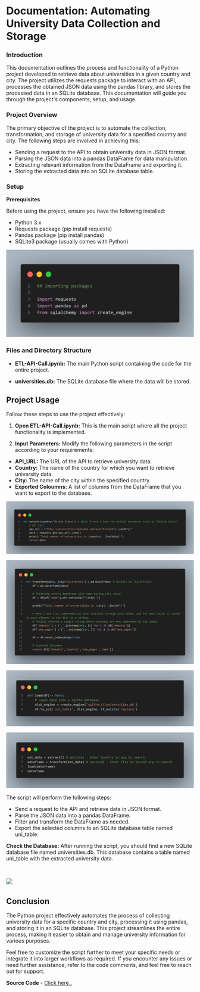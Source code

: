 # Documentation: Automating University Data Collection and Storage


### Introduction
This documentation outlines the process and functionality of a Python project developed to retrieve data about universities in a given country and city. The project utilizes the requests package to interact with an API, processes the obtained JSON data using the pandas library, and stores the processed data in an SQLite database. This documentation will guide you through the project's components, setup, and usage.


### Project Overview
The primary objective of the project is to automate the collection, transformation, and storage of university data for a specified country and city. The following steps are involved in achieving this:

-   Sending a request to the API to obtain university data in JSON format.
-   Parsing the JSON data into a pandas DataFrame for data manipulation.
-   Extracting relevant information from the DataFrame and exporting it.
-   Storing the extracted data into an SQLite database table.

### Setup
**Prerequisites**

Before using the project, ensure you have the following installed:

- Python 3.x
- Requests package (pip install requests)
- Pandas package (pip install pandas)
- SQLite3 package (usually comes with Python)

![Alt text](<Code Snippets/packages.png>)

### Files and Directory Structure
- **ETL-API-Call.ipynb:** The main Python script containing the code for the entire project.

- **universities.db:** The SQLite database file where the data will be stored.


## Project Usage
Follow these steps to use the project effectively:

1. **Open ETL-API-Call.ipynb:** This is the main script where all the project functionality is implemented.

2. **Input Parameters:** Modify the following parameters in the script according to your requirements:

- **API_URL:** The URL of the API to retrieve university data.
- **Country:** The name of the country for which you want to retrieve university data.
- **City:** The name of the city within the specified country.
- **Exported Coloumns:** A list of columns from the DataFrame that you want to export to the database.

![Alt text](<Code Snippets/extract.png>)

![Alt text](<Code Snippets/transform.png>)

![Alt text](<Code Snippets/load.png>)

![Alt text](<Code Snippets/call.png>)

The script will perform the following steps:

- Send a request to the API and retrieve data in JSON format.
- Parse the JSON data into a pandas DataFrame.
- Filter and transform the DataFrame as needed.
- Export the selected columns to an SQLite database table named uni_table.

**Check the Database:** After running the script, you should find a new SQLite database file named universities.db. This database contains a table named uni_table with the extracted university data.

<br>

<img src=https://github.com/sularaperera/Simple-ETL-API-Universities-Python/blob/main/Images/sqlite.png></img>

## Conclusion
The Python project effectively automates the process of collecting university data for a specific country and city, processing it using pandas, and storing it in an SQLite database. This project streamlines the entire process, making it easier to obtain and manage university information for various purposes.

Feel free to customize the script further to meet your specific needs or integrate it into larger workflows as required. If you encounter any issues or need further assistance, refer to the code comments, and feel free to reach out for support.


**Source Code** - [Click here..](<Code Snippets/Code.pdf>)

